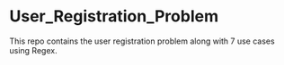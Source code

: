 # User_Registration_Problem
This repo contains the user registration problem along with 7 use cases using Regex.
